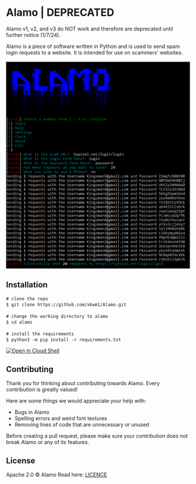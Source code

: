 
# Alamo | DEPRECATED 

Alamo v1, v2, and v3 do NOT work and therefore are deprecated until further notice (1/7/24).

Alamo is a piece of software written in Python and is used to send spam login requests to a website. It is intended for use on scammers' websites.
<br><br>
<img src="./images/alamo.png"/>

## Installation

```console
# clone the repo
$ git clone https://github.com/xkwm1/Alamo.git

# change the working directory to alamo
$ cd alamo

# install the requirements
$ python3 -m pip install -r requirements.txt
```

[![Open in Cloud Shell](https://gstatic.com/cloudssh/images/open-btn.svg)](https://ssh.cloud.google.com/cloudshell/editor?cloudshell_git_repo=https%3A%2F%2Fgithub.com%2Fxkwm1%2FAlamo&cloudshell_git_branch=main)

## Contributing
Thank you for thinking about contributing towards Alamo. Every contribution is greatly valued!

Here are some things we would appreciate your help with:
- Bugs in Alamo
- Spelling errors and weird font textures
- Removing lines of code that are unnecessary or unused

Before creating a pull request, please make sure your contribution does not break Alamo or any of its features.

## License

Apache 2.0 © Alamo
Read here: [LICENCE](https://github.com/xkwm1/Alamo/blob/main/LICENSE)
